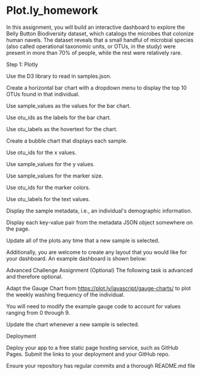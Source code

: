 # Plot.ly_homework

In this assignment, you will build an interactive dashboard to explore the Belly Button Biodiversity dataset, which catalogs the microbes that colonize human navels.
The dataset reveals that a small handful of microbial species (also called operational taxonomic units, or OTUs, in the study) were present in more than 70% of people, while the rest were relatively rare.

Step 1: Plotly

Use the D3 library to read in samples.json.

Create a horizontal bar chart with a dropdown menu to display the top 10 OTUs found in that individual.

Use sample_values as the values for the bar chart.

Use otu_ids as the labels for the bar chart.

Use otu_labels as the hovertext for the chart.

Create a bubble chart that displays each sample.

Use otu_ids for the x values.

Use sample_values for the y values.

Use sample_values for the marker size.

Use otu_ids for the marker colors.

Use otu_labels for the text values.

Display the sample metadata, i.e., an individual's demographic information.

Display each key-value pair from the metadata JSON object somewhere on the page.

Update all of the plots any time that a new sample is selected.

Additionally, you are welcome to create any layout that you would like for your dashboard. An example dashboard is shown below:

Advanced Challenge Assignment (Optional)
The following task is advanced and therefore optional.

Adapt the Gauge Chart from <https://plot.ly/javascript/gauge-charts/> to plot the weekly washing frequency of the individual.

You will need to modify the example gauge code to account for values ranging from 0 through 9.

Update the chart whenever a new sample is selected.

Deployment

Deploy your app to a free static page hosting service, such as GitHub Pages. Submit the links to your deployment and your GitHub repo.

Ensure your repository has regular commits and a thorough README.md file

